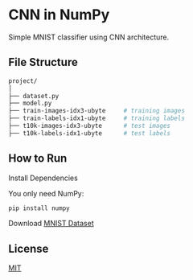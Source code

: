  # CNN in NumPy
Simple MNIST classifier using CNN architecture. 


## File Structure


```bash
project/
│
├── dataset.py                  
├── model.py                      
├── train-images-idx3-ubyte     # training images 
├── train-labels-idx1-ubyte     # training labels 
├── t10k-images-idx3-ubyte      # test images
├── t10k-labels-idx1-ubyte      # test labels
```


## How to Run

Install Dependencies

You only need NumPy:

```bash
pip install numpy
```

Download [MNIST Dataset](https://www.kaggle.com/datasets/hojjatk/mnist-dataset)

## License

[MIT](https://choosealicense.com/licenses/mit/)
